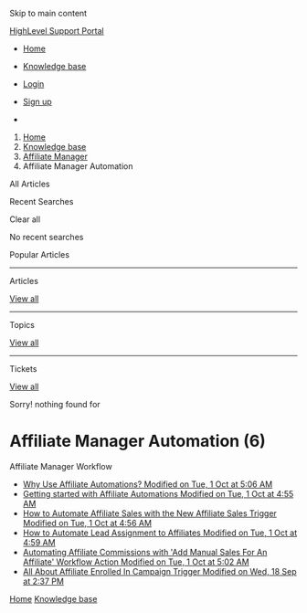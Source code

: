 Skip to main content

[ HighLevel Support Portal ](https://help.gohighlevel.com)

  * [ Home ](/support/home)
  * [ Knowledge base ](/support/solutions)

  * [Login](/support/login)
  * [Sign up](/support/signup)
  * 

  1. [Home](/support/home)
  2. [Knowledge base](/support/solutions)
  3. [Affiliate Manager](/support/solutions/48000455557)
  4. Affiliate Manager Automation

All  Articles 

Recent Searches

Clear all

No recent searches

Popular Articles

* * *

Articles

[View all](/support/search/solutions)

* * *

Topics

[View all](/support/search/topics)

* * *

Tickets

[View all](/support/search/tickets)

Sorry! nothing found for   

# Affiliate Manager Automation (6)

Affiliate Manager Workflow

  * [ Why Use Affiliate Automations? Modified on Tue, 1 Oct at 5:06 AM  ](/support/solutions/articles/155000003662-why-use-affiliate-automations-)
  * [ Getting started with Affiliate Automations Modified on Tue, 1 Oct at 4:55 AM  ](/support/solutions/articles/155000003663-getting-started-with-affiliate-automations)
  * [ How to Automate Affiliate Sales with the New Affiliate Sales Trigger Modified on Tue, 1 Oct at 4:56 AM  ](/support/solutions/articles/155000003664-how-to-automate-affiliate-sales-with-the-new-affiliate-sales-trigger)
  * [ How to Automate Lead Assignment to Affiliates Modified on Tue, 1 Oct at 4:59 AM  ](/support/solutions/articles/155000003665-how-to-automate-lead-assignment-to-affiliates)
  * [ Automating Affiliate Commissions with 'Add Manual Sales For An Affiliate' Workflow Action Modified on Tue, 1 Oct at 5:02 AM  ](/support/solutions/articles/155000003666-automating-affiliate-commissions-with-add-manual-sales-for-an-affiliate-workflow-action)
  * [ All About Affiliate Enrolled In Campaign Trigger Modified on Wed, 18 Sep at 2:37 PM  ](/support/solutions/articles/155000003040-all-about-affiliate-enrolled-in-campaign-trigger)

[Home](/support/home) [Knowledge base](/support/solutions)
